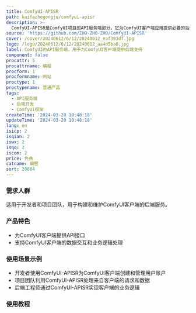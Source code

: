 ```yaml
---
title: ComfyUI-APISR
path: kaifazhegongju/comfyui-apisr
description: >-
  ComfyUI-APISR是ComfyUI项目的API服务端部分，它为ComfyUI客户端应用提供必要的后端支持。ComfyUI是一个旨在提供舒适用户体验的用户界面框架。
source: 'https://github.com/ZHO-ZHO-ZHO/ComfyUI-APISR'
cover: /cover/20240612/6/12/20240612_eaf393df.jpg
logo: /logo/20240612/6/12/20240612_aa4d5ba8.jpg
label: ComfyUI的API服务端，用于为ComfyUI客户端提供后端支持
component: false
procattr: 5
procattrname: 编程
procform: 1
procformname: 网站
proctype: 1
proctypename: 普通产品
tags:
  - API服务端
  - 后端开发
  - ComfyUI框架
createTime: '2024-03-20 10:48:18'
updateTime: '2024-03-20 10:48:18'
lang: en
isicp: 2
isqian: 2
iswx: 2
isqq: 2
iscom: 2
price: 免费
catname: 编程
sort: 28884
---
```




### 需求人群
适用于开发者和项目团队，用于构建和维护ComfyUI客户端的后端服务。

### 产品特色
- 为ComfyUI客户端提供API接口
- 支持ComfyUI客户端的数据交互和业务逻辑处理

### 使用场景示例
- 开发者使用ComfyUI-APISR为ComfyUI客户端创建和管理用户账户
- 项目团队利用ComfyUI-APISR处理来自客户端的请求和数据
- 后端工程师通过ComfyUI-APISR实现客户端的业务逻辑

### 使用教程


  
